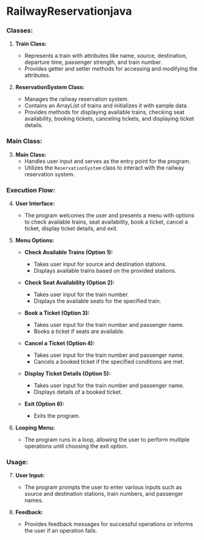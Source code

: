 # RailwayReservationjava

### Classes:

1. **Train Class:**
   - Represents a train with attributes like name, source, destination, departure time, passenger strength, and train number.
   - Provides getter and setter methods for accessing and modifying the attributes.

2. **ReservationSystem Class:**
   - Manages the railway reservation system.
   - Contains an ArrayList of trains and initializes it with sample data.
   - Provides methods for displaying available trains, checking seat availability, booking tickets, canceling tickets, and displaying ticket details.

### Main Class:

3. **Main Class:**
   - Handles user input and serves as the entry point for the program.
   - Utilizes the `ReservationSystem` class to interact with the railway reservation system.

### Execution Flow:

4. **User Interface:**
   - The program welcomes the user and presents a menu with options to check available trains, seat availability, book a ticket, cancel a ticket, display ticket details, and exit.

5. **Menu Options:**
   - **Check Available Trains (Option 1):**
     - Takes user input for source and destination stations.
     - Displays available trains based on the provided stations.

   - **Check Seat Availability (Option 2):**
     - Takes user input for the train number.
     - Displays the available seats for the specified train.

   - **Book a Ticket (Option 3):**
     - Takes user input for the train number and passenger name.
     - Books a ticket if seats are available.

   - **Cancel a Ticket (Option 4):**
     - Takes user input for the train number and passenger name.
     - Cancels a booked ticket if the specified conditions are met.

   - **Display Ticket Details (Option 5):**
     - Takes user input for the train number and passenger name.
     - Displays details of a booked ticket.

   - **Exit (Option 6):**
     - Exits the program.

6. **Looping Menu:**
   - The program runs in a loop, allowing the user to perform multiple operations until choosing the exit option.

### Usage:

7. **User Input:**
   - The program prompts the user to enter various inputs such as source and destination stations, train numbers, and passenger names.

8. **Feedback:**
   - Provides feedback messages for successful operations or informs the user if an operation fails.
